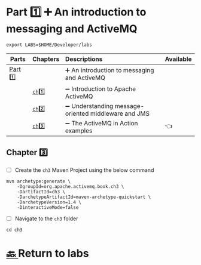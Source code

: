# Part :one: :heavy_plus_sign: An introduction to messaging and ActiveMQ

```
export LABS=$HOME/Developer/labs
```

| Parts                | Chapters                  | Descriptions                                                         | Available |
|----------------------|---------------------------|:---------------------------------------------------------------------|-----------|
| [Part :one:](.)  |                               | :heavy_plus_sign: An introduction to messaging and ActiveMQ          |
|                      | [`ch`:one: ](ch1)         | :heavy_minus_sign: Introduction to Apache ActiveMQ                   | 
|                      | [`ch`:two: ](ch2)         | :heavy_minus_sign: Understanding message-oriented middleware and JMS |
|                      | [`ch`:three: ](ch3)       | :heavy_minus_sign: The ActiveMQ in Action examples                   | :point_left: |


## Chapter :three:

- [ ] Create the `ch3` Maven Project using the below command

```
mvn archetype:generate \
    -DgroupId=org.apache.activemq.book.ch3 \
    -DartifactId=ch3 \
    -DarchetypeArtifactId=maven-archetype-quickstart \
    -DarchetypeVersion=1.4 \
    -DinteractiveMode=false
```
- [ ] Navigate to the `ch3` folder

```
cd ch3
```


# [:back: ](../README.md) Return to labs
